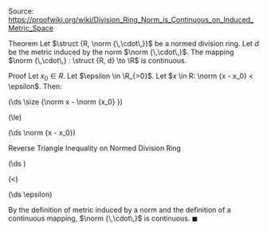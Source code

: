# 

Source: https://proofwiki.org/wiki/Division_Ring_Norm_is_Continuous_on_Induced_Metric_Space

Theorem
Let $\struct {R, \norm {\,\cdot\,}}$ be a normed division ring.
Let $d$ be the metric induced by the norm $\norm {\,\cdot\,}$.
The mapping $\norm {\,\cdot\,} : \struct {R, d} \to \R$ is continuous.


Proof
Let $x_0 \in R$.
Let $\epsilon \in \R_{>0}$. 
Let $x \in R: \norm {x - x_0} < \epsilon$.
Then:














\(\ds \size {\norm x - \norm {x_0} }\)

\(\le\)







\(\ds \norm {x - x_0}\)





Reverse Triangle Inequality on Normed Division Ring














\(\ds \)

\(<\)







\(\ds \epsilon\)









By the definition of metric induced by a norm and the definition of a continuous mapping, $\norm {\,\cdot\,}$ is continuous.
$\blacksquare$





